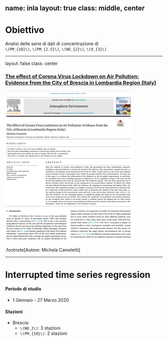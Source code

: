 name: inla
layout: true
class: middle, center
---
# Obiettivo 

Analisi  delle  serie  di  dati  di  concentrazione  di <br> `\(PM_{10}\)`,  `\(PM_{2.5}\)`,  `\(NO_{2}\)`, `\(O_{3}\)`

---

layout: false
class: center

### [The effect of Corona Virus Lockdown on Air Pollution: Evidence from the City of Brescia in Lombardia Region (Italy)](https://www.sciencedirect.com/science/article/pii/S1352231020305288)

<img src="img/paper.png" style="height: 480px;"/>

.footnote[Autore: Michela Cameletti]

---

# Interrupted time series regression

#### Periodo di studio 

- 1 Gennaio - 27 Marzo 2020

#### Stazioni

- Brescia:
  - `\(NO_2\)`: 3 stazioni
  - `\(PM_{10}\)`: 2 stazioni

